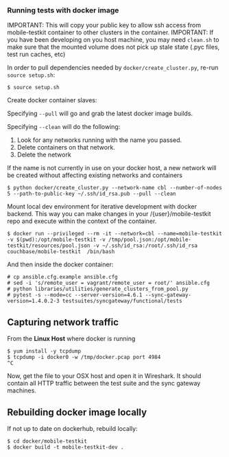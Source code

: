 ### Running tests with docker image

IMPORTANT: This will copy your public key to allow ssh access from mobile-testkit container to other clusters in the container.
IMPORTANT: If you have been developing on you host machine, you may need `clean.sh` to make sure that the mounted volume does not pick up stale state (.pyc files, test run caches, etc)

In order to pull dependencies needed by `docker/create_cluster.py`, re-run `source setup.sh`:

```
$ source setup.sh
```

Create docker container slaves:

Specifying `--pull` will go and grab the latest docker image builds. 

Specifying `--clean` will do the following:
1. Look for any networks running with the name you passed.
2. Delete containers on that network.
3. Delete the network

If the name is not currently in use on your docker host, a new network will be created without affecting existing networks and containers

```
$ python docker/create_cluster.py --network-name cbl --number-of-nodes 5 --path-to-public-key ~/.ssh/id_rsa.pub --pull --clean
```

Mount local dev environment for iterative development with docker backend. This way you can make changes in your /{user}/mobile-testkit repo and execute within the context of the container.

```
$ docker run --privileged --rm -it --network=cbl --name=mobile-testkit -v $(pwd):/opt/mobile-testkit -v /tmp/pool.json:/opt/mobile-testkit/resources/pool.json -v ~/.ssh/id_rsa:/root/.ssh/id_rsa couchbase/mobile-testkit  /bin/bash
```

And then inside the docker container:

```
# cp ansible.cfg.example ansible.cfg
# sed -i 's/remote_user = vagrant/remote_user = root/' ansible.cfg
# python libraries/utilities/generate_clusters_from_pool.py
# pytest -s --mode=cc --server-version=4.6.1 --sync-gateway-version=1.4.0.2-3 testsuites/syncgateway/functional/tests
```

## Capturing network traffic

From the **Linux Host** where docker is running

```
$ yum install -y tcpdump
$ tcpdump -i docker0 -w /tmp/docker.pcap port 4984
^C
```

Now, get the file to your OSX host and open it in Wireshark.  It should contain all HTTP traffic between the test suite and the sync gateway machines.


## Rebuilding docker image locally

If not up to date on dockerhub, rebuild locally:

```
$ cd docker/mobile-testkit
$ docker build -t mobile-testkit-dev .
```
